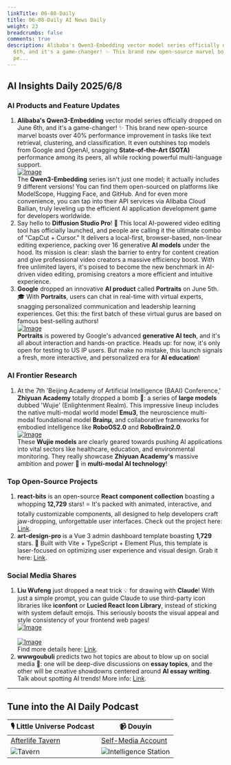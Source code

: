 ```yaml
---
linkTitle: 06-08-Daily
title: 06-08-Daily AI News Daily
weight: 23
breadcrumbs: false
comments: true
description: Alibaba's Qwen3-Embedding vector model series officially dropped on June
  6th, and it's a game-changer! ✨ This brand new open-source marvel boasts over 40%
  pe...
---
```

## AI Insights Daily 2025/6/8

### **AI Products and Feature Updates**
1.  **Alibaba's Qwen3-Embedding** vector model series officially dropped on June 6th, and it's a game-changer! ✨ This brand new open-source marvel boasts over 40% performance improvement in tasks like text retrieval, clustering, and classification. It even outshines top models from Google and OpenAI, snagging **State-of-the-Art (SOTA)** performance among its peers, all while rocking powerful multi-language support. <br/> [![Image](https://cdn.jsdmirror.com/gh/justlovemaki/imagehub@main/images/2025/07/news_01k024wvnbfcbsf4mvs8pwv1vn.avif)](https://cdn.jsdmirror.com/gh/justlovemaki/imagehub@main/images/2025/07/news_01k024wvnbfcbsf4mvs8pwv1vn.avif) <br/> The **Qwen3-Embedding** series isn't just one model; it actually includes 9 different versions! You can find them open-sourced on platforms like ModelScope, Hugging Face, and GitHub. And for even more convenience, you can tap into their API services via Alibaba Cloud Bailian, truly leveling up the efficient AI application development game for developers worldwide.
2.  Say hello to **Diffusion Studio Pro**! 🚀 This local AI-powered video editing tool has officially launched, and people are calling it the ultimate combo of "CapCut + Cursor." It delivers a local-first, browser-based, non-linear editing experience, packing over 16 generative **AI models** under the hood. Its mission is clear: slash the barrier to entry for content creation and give professional video creators a massive efficiency boost. With free unlimited layers, it's poised to become the new benchmark in AI-driven video editing, promising creators a more efficient and intuitive experience.
3.  **Google** dropped an innovative **AI product** called **Portraits** on June 5th. 🎓 With **Portraits**, users can chat in real-time with virtual experts, snagging personalized communication and leadership learning experiences. Get this: the first batch of these virtual gurus are based on famous best-selling authors! <br/> [![Image](https://cdn.jsdmirror.com/gh/justlovemaki/imagehub@main/images/2025/07/news_01k024wynnejz8zw7ry8ty7039.avif)](https://cdn.jsdmirror.com/gh/justlovemaki/imagehub@main/images/2025/07/news_01k024wynnejz8zw7ry8ty7039.avif) <br/> **Portraits** is powered by Google's advanced **generative AI tech**, and it's all about interaction and hands-on practice. Heads up: for now, it's only open for testing to US IP users. But make no mistake, this launch signals a fresh, more interactive, and personalized era for **AI education**!

### **AI Frontier Research**
1.  At the 7th 'Beijing Academy of Artificial Intelligence (BAAI) Conference,' **Zhiyuan Academy** totally dropped a bomb 🤯: a series of **large models** dubbed 'Wujie' (Enlightenment Realm). This impressive lineup includes the native multi-modal world model **Emu3**, the neuroscience multi-modal foundational model **Brainμ**, and collaborative frameworks for embodied intelligence like **RoboOS2.0** and **RoboBrain2.0**. <br/> [![Image](https://cdn.jsdmirror.com/gh/justlovemaki/imagehub@main/images/2025/07/news_01k024x2rxfp088qsa62ywd9zq.avif)](https://cdn.jsdmirror.com/gh/justlovemaki/imagehub@main/images/2025/07/news_01k024x2rxfp088qsa62ywd9zq.avif) <br/> These **Wujie models** are clearly geared towards pushing AI applications into vital sectors like healthcare, education, and environmental monitoring. They really showcase **Zhiyuan Academy's** massive ambition and power 💪 in **multi-modal AI technology**!

### **Top Open-Source Projects**
1.  **react-bits** is an open-source **React component collection** boasting a whopping **12,729** stars! ⭐ It's packed with animated, interactive, and totally customizable components, all designed to help developers craft jaw-dropping, unforgettable user interfaces. Check out the project here: [Link](https://github.com/DavidHDev/react-bits).
2.  **art-design-pro** is a Vue 3 admin dashboard template boasting **1,729** stars. 🎨 Built with Vite + TypeScript + Element Plus, this template is laser-focused on optimizing user experience and visual design. Grab it here: [Link](https://github.com/Daymychen/art-design-pro).

### **Social Media Shares**
1.  **Liu Wufeng** just dropped a neat trick 💡 for drawing with **Claude**! With just a simple prompt, you can guide Claude to use third-party icon libraries like **iconfont** or **Lucied React Icon Library**, instead of sticking with system default emojis. This seriously boosts the visual appeal and style consistency of your frontend web pages! <br/> [![Image](https://cdnv2.ruguoapp.com/Fmks9yCJBJ1rO-T5g9BP9epCxci-v3.png)](https://cdnv2.ruguoapp.com/Fmks9yCJBJ1rO-T5g9BPepCxci-v3.png) <br/> <br/> [![Image](https://cdnv2.ruguoapp.com/FqkHGytOOk8dLy3WejWlcbSLAIBqv3.png)](https://cdnv2.ruguoapp.com/FqkHGytOOk8dLy3WejWlcbSLAIBqv3.png) <br/> Find more details here: [Link](https://m.okjike.com/originalPosts/68444463dfa0f1ef3adbbf9b).
2.  **wwwgoubuli** predicts two hot topics are about to blow up on social media 👀: one will be deep-dive discussions on **essay topics**, and the other will be creative showdowns centered around **AI essay writing**. Talk about spotting AI trends! More info: [Link](https://x.com/wwwgoubuli/status/1931206161044484395).

---

## **Tune into the AI Daily Podcast**

| 🎙️ **Little Universe Podcast** | 📹 **Douyin** |
| --- | --- |
| [Afterlife Tavern](https://www.xiaoyuzhoufm.com/podcast/683c62b7c1ca9cf575a5030e)  |   [Self-Media Account](https://www.douyin.com/user/MS4wLjABAAAAwpwqPQlu38sO38VyWgw9ZjMEnN4bMR5j8x111UxpseHR9DpB6-CveI5KRXOWuFwG)|
| ![Tavern](https://cdn.jsdmirror.com/gh/justlovemaki/imagehub@main/logo/f959f7984e9163fc50d3941d79a7f262.md.png) | ![Intelligence Station](https://cdn.jsdmirror.com/gh/justlovemaki/imagehub@main/logo/7fc30805eeb831e1e2baa3a240683ca3.md.png) |